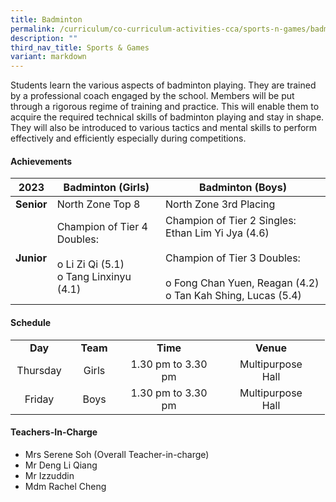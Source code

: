 ```yaml
---
title: Badminton
permalink: /curriculum/co-curriculum-activities-cca/sports-n-games/badminton/
description: ""
third_nav_title: Sports & Games
variant: markdown
---
```

<p>Students learn the various aspects of badminton playing. They are trained by a professional coach engaged by the school. Members will be put through a rigorous regime of training and practice. This will enable them to acquire the required technical skills of badminton playing and stay in shape. They will also be introduced to various tactics and mental skills to perform effectively and efficiently especially during competitions.</p>

<h4><strong>Achievements</strong></h4>


| 2023 | Badminton (Girls) | Badminton (Boys) |
| -------- | -------- | -------- |
| **Senior**     | North Zone Top 8     | North Zone 3rd Placing     |
| **Junior**     | Champion of Tier 4 Doubles: <br><br> o Li Zi Qi (5.1) <br> o Tang Linxinyu (4.1)   | Champion of Tier 2 Singles: Ethan Lim Yi Jya (4.6)  <br> <br>Champion of Tier 3 Doubles: <br><br> o	Fong Chan Yuen, Reagan (4.2) <br> o Tan Kah Shing, Lucas (5.4)    |


<h4><strong>Schedule</strong></h4>
<table>
<tbody>
<tr>
<td style="text-align: center;" width="76"><strong>Day</strong></td>
<td style="text-align: center;" width="68"><strong>Team</strong></td>
<td style="text-align: center;" width="139"><strong>Time</strong></td>
<td style="text-align: center;" width="156"><strong>Venue</strong></td>
</tr>
<tr>
<td style="text-align: center;" width="76">Thursday</td>
<td style="text-align: center;" width="68">Girls</td>
<td style="text-align: center;" width="139">1.30 pm to 3.30 pm</td>
<td style="text-align: center;" width="156">Multipurpose<br>Hall</td>
</tr>
<tr>
<td style="text-align: center;" width="76">Friday</td>
<td style="text-align: center;" width="68">Boys</td>
<td style="text-align: center;" width="139">1.30 pm to 3.30 pm</td>
<td style="text-align: center;" width="156">Multipurpose<br>Hall</td>
</tr>
</tbody>
</table>
<h4><strong>Teachers-In-Charge</strong></h4>
<ul>
<li>Mrs Serene Soh (Overall Teacher-in-charge)</li>
<li>Mr Deng Li Qiang</li>
<li>Mr Izzuddin</li>
<li>Mdm Rachel Cheng</li>
</ul>